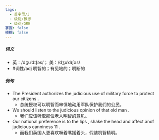 ```yaml
---
tags:
  - 首字母/J
  - 级别/雅思
  - 级别/GRE
掌握: false
模糊: false
---
```

##### 词义
- 英：/dʒuˈdɪʃəs/； 美：/dʒuˈdɪʃəs/
- #词性/adj  明智的；有见地的；明断的
##### 例句
- The President authorizes the judicious use of military force to protect our citizens .
	- 总统授权可以明智而审慎地动用军队保护我们的公民。
- We should listen to the judicious opinion of that old man .
	- 我们应该听取那位老人明智的意见。
- Our national preference is to the lips , shake the head and affect anof judicious canniness 11 .
	- 而我们英国人更喜欢噘着嘴摇着头，假装机智精明。
